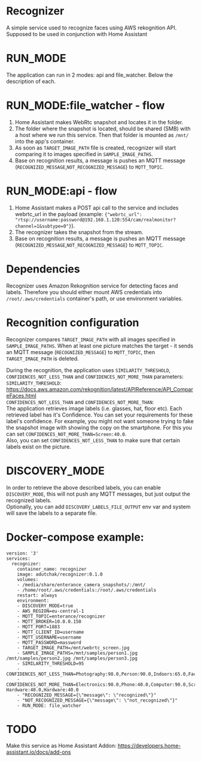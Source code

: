 # Recognizer
A simple service used to recognize faces using AWS rekognition API. Supposed to be used in conjunction with Home Assistant

# RUN_MODE
The application can run in 2 modes: api and file_watcher. Below the description of each.

# RUN_MODE:file_watcher - flow
1. Home Assistant makes WebRtc snapshot and locates it in the folder.
2. The folder where the snapshot is located, should be shared (SMB) with a host where we run this service. Then that folder is mounted as `/mnt/` into the app's container.
3. As soon as `TARGET_IMAGE_PATH` file is created, recognizer will start comparing it to images specified in `SAMPLE_IMAGE_PATHS`.
4. Base on recognition results, a message is pushes an MQTT message (`RECOGNIZED_MESSAGE`,`NOT_RECOGNIZED_MESSAGE`) to `MQTT_TOPIC`.

# RUN_MODE:api - flow
1. Home Assistant makes a POST api call to the service and includes webrtc_url in the payload (example: `{"webrtc_url": "rtsp://username:password@192.168.1.120:554/cam/realmonitor?channel=1&subtype=0"}`). 
2. The recognizer takes the snapshot from the stream.
4. Base on recognition results, a message is pushes an MQTT message (`RECOGNIZED_MESSAGE`,`NOT_RECOGNIZED_MESSAGE`) to `MQTT_TOPIC`.

# Dependencies
Recognizer uses Amazon Rekognition service for detecting faces and labels. Therefore you should either mount AWS credentials into `/root/.aws/credentials` container's path, or use environment variables.

# Recognition configuration
Recognizer compares `TARGET_IMAGE_PATH` with all images specified in `SAMPLE_IMAGE_PATHS`. When at least one picture matches the target - it sends an MQTT message (`RECOGNIZED_MESSAGE`) to `MQTT_TOPIC`, then `TARGET_IMAGE_PATH` is deleted.   

During the recognition, the application uses `SIMILARITY_THRESHOLD`,  `CONFIDENCES_NOT_LESS_THAN` and `CONFIDENCES_NOT_MORE_THAN` parameters:   
`SIMILARITY_THRESHOLD`: https://docs.aws.amazon.com/rekognition/latest/APIReference/API_CompareFaces.html   
`CONFIDENCES_NOT_LESS_THAN` and `CONFIDENCES_NOT_MORE_THAN`:   
The application retrieves image labels (i.e. glasses, hat, floor etc). Each retrieved label has it's Confidence. You can set your requirements for these label's confidence. For example, you might not want someone trying to fake the snapshot image with showing the copy on the smartphone. For this you can set `CONFIDENCES_NOT_MORE_THAN=Screen:40.0`.   
Also, you can set `CONFIDENCES_NOT_LESS_THAN` to make sure that certain labels exist on the picture.

# DISCOVERY_MODE
In order to retrieve the above described labels, you can enable `DISCOVERY_MODE`, this will not push any MQTT messages, but just output the recognized labels.   
Optionally, you can add `DISCOVERY_LABELS_FILE_OUTPUT` env var and system will save the labels to a separate file.

# Docker-compose example:
```
version: '3'
services:
  recognizer:
    container_name: recognizer
    image: adutchak/recognizer:0.1.0
    volumes:
    - /media/share/enterance_camera_snapshots/:/mnt/
    - /home/root/.aws/credentials:/root/.aws/credentials
    restart: always
    environment:
    - DISCOVERY_MODE=true
    - AWS_REGION=eu-central-1
    - MQTT_TOPIC=enterance/recognizer
    - MQTT_BROKER=10.0.0.150
    - MQTT_PORT=1883
    - MQTT_CLIENT_ID=username
    - MQTT_USERNAME=username
    - MQTT_PASSWORD=massword
    - TARGET_IMAGE_PATH=/mnt/webrtc_screen.jpg
    - SAMPLE_IMAGE_PATHS=/mnt/samples/person1.jpg /mnt/samples/person2.jpg /mnt/samples/person3.jpg
    - SIMILARITY_THRESHOLD=95
    - CONFIDENCES_NOT_LESS_THAN=Photography:98.0,Person:90.0,Indoors:65.0,Face:90.0,Head:90.0,Floor:90.0
    - CONFIDENCES_NOT_MORE_THAN=Electronics:90.0,Phone:40.0,Computer:90.0,Screen:40.0,Computer Hardware:40.0,Hardware:40.0
    - "RECOGNIZED_MESSAGE={\"message\": \"recognized\"}"
    - "NOT_RECOGNIZED_MESSAGE={\"message\": \"not_recognized\"}"
    - RUN_MODE: file_watcher
```

# TODO
Make this service as Home Assistant Addon: https://developers.home-assistant.io/docs/add-ons
